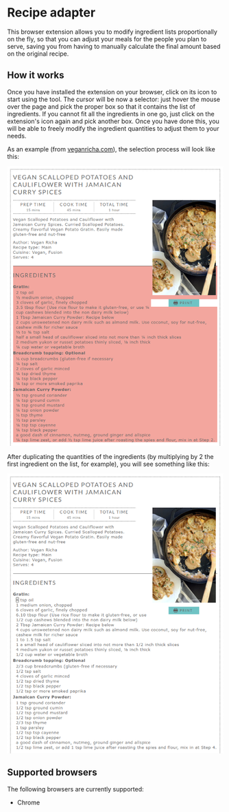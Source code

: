 # Recipe adapter
This browser extension allows you to modify ingredient lists proportionally on the fly, so that you can adjust your meals for the people you plan to serve, saving you from having to manually calculate the final amount based on the original recipe.

## How it works
Once you have installed the extension on your browser, click on its icon to start using the tool. The cursor will be now a selector: just hover the mouse over the page and pick the proper box so that it contains the list of ingredients. If you cannot fit all the ingredients in one go, just click on the extension's icon again and pick another box. Once you have done this, you will be able to freely modify the ingredient quantities to adjust them to your needs.

As an example (from [veganricha.com](http://www.veganricha.com/)), the selection process will look like this:

![recipe adapter ingredient selection example](images/examples/ingredient-selection.png)

After duplicating the quantities of the ingredients (by multiplying by 2 the first ingredient on the list, for example), you will see something like this:

![recipe adapter ingredient modification example](images/examples/ingredient-modification.png)

## Supported browsers
The following browsers are currently supported:
- Chrome
